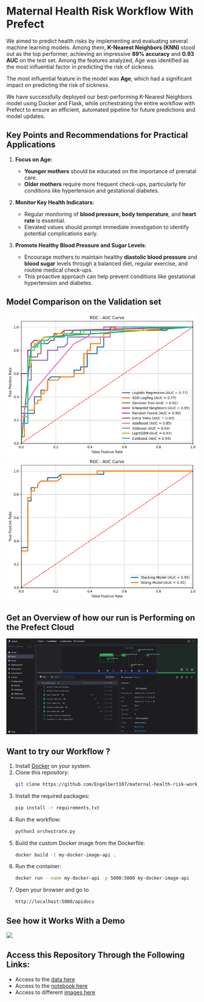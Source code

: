 # Maternal Health Risk Workflow With Prefect

We aimed to predict health risks by implementing and evaluating several machine learning models. Among them, **K-Nearest Neighbors (KNN)** stood out as the top performer, achieving an impressive **89% accuracy** and **0.93 AUC** on the test set. Among the features analyzed, Age was identified as the most influential factor in predicting the risk of sickness.

The most influential feature in the model was **Age**, which had a significant impact on predicting the risk of sickness.

We have successfully deployed our best-performing K-Nearest Neighbors model using Docker and Flask, while orchestrating the entire workflow with Prefect to ensure an efficient, automated pipeline for future predictions and model updates.



## Key Points and Recommendations for Practical Applications

1. **Focus on Age:**
    - **Younger mothers** should be educated on the importance of prenatal care.
    - **Older mothers** require more frequent check-ups, particularly for conditions like hypertension and gestational diabetes.

2. **Monitor Key Health Indicators:**
    - Regular monitoring of **blood pressure, body temperature**, and **heart rate** is essential.
    - Elevated values should prompt immediate investigation to identify potential complications early.

3. **Promote Healthy Blood Pressure and Sugar Levels**:
    - Encourage mothers to maintain healthy **diastolic blood pressure** and **blood sugar** levels through a balanced diet, regular exercise, and routine medical check-ups.
    - This proactive approach can help prevent conditions like gestational hypertension and diabetes.



## Model Comparison on the Validation set

![](https://github.com/Engelbert107/maternal-health-risk-workflow-with-prefect/blob/main/images/compare-models.png)
![](https://github.com/Engelbert107/maternal-health-risk-workflow-with-prefect/blob/main/images/stack-vot.png)


## Get an Overview of how our run is Performing on the Prefect Cloud

![](https://github.com/Engelbert107/maternal-health-risk-workflow-with-prefect/blob/main/images/running-view.png)


## Want to try our Workflow ?

1. Install [Docker](https://docs.docker.com/get-started/get-docker/) on your system.
2. Clone this repository:
    ```bash
    git clone https://github.com/Engelbert107/maternal-health-risk-workflow-with-prefect.git
    ```
3. Install the required packages:
    ```bash
    pip install -r requirements.txt
    ```
4. Run the workflow:
    ```bash
    python3 orchestrate.py
    ```
5. Build the custom Docker image from the Dockerfile:
    ```bash
    docker build -t my-docker-image-api .
    ```
6. Run the container:
    ```bash
    docker run --name my-docker-api -p 5000:5000 my-docker-image-api
    ```
7. Open your browser and go to
    ```bash
    http://localhost:5000/apidocs
    ```

## See how it Works With a Demo

![](https://github.com/Engelbert107/maternal-health-risk-workflow-with-prefect/blob/main/images/demo.gif)


## Access this Repository Through the Following Links:

- Access to the [data here](https://github.com/Engelbert107/maternal-health-risk-workflow-with-prefect/tree/main/data)
- Access to the [notebook here](https://github.com/Engelbert107/maternal-health-risk-workflow-with-prefect/tree/main/notebook)
- Access to different [images here](https://github.com/Engelbert107/maternal-health-risk-workflow-with-prefect/tree/main/images)
